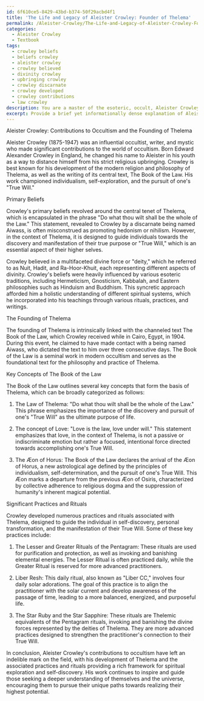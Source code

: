 ```yaml
---
id: 6f610ce5-8429-43bd-b374-50f29acbd4f1
title: 'The Life and Legacy of Aleister Crowley: Founder of Thelema'
permalink: /Aleister-Crowley/The-Life-and-Legacy-of-Aleister-Crowley-Founder-of-Thelema/
categories:
  - Aleister Crowley
  - Textbook
tags:
  - crowley beliefs
  - beliefs crowley
  - aleister crowley
  - crowley believed
  - divinity crowley
  - upbringing crowley
  - crowley discarnate
  - crowley developed
  - crowley contributions
  - law crowley
description: You are a master of the esoteric, occult, Aleister Crowley and education, you have written many textbooks on the subject in ways that provide students with rich and deep understanding of the subject. You are being asked to write textbook-like sections on a topic and you do it with full context, explainability, and reliability in accuracy to the true facts of the topic at hand, in a textbook style that a student would easily be able to learn from, in a rich, engaging, and contextual way. Always include relevant context (such as formulas and history), related concepts, and in a way that someone can gain deep insights from.
excerpt: Provide a brief yet informationally dense explanation of Aleister Crowley's contributions to occultism, including his primary beliefs, the founding of Thelema, key concepts of The Book of the Law, and any significant practices or rituals associated with his teachings. Make sure the response is suitable for students looking to gain a rich understanding of this specific topic within the realm of the occult.
---
```

Aleister Crowley: Contributions to Occultism and the Founding of Thelema

Aleister Crowley (1875-1947) was an influential occultist, writer, and mystic who made significant contributions to the world of occultism. Born Edward Alexander Crowley in England, he changed his name to Aleister in his youth as a way to distance himself from his strict religious upbringing. Crowley is best known for his development of the modern religion and philosophy of Thelema, as well as the writing of its central text, The Book of the Law. His work championed individualism, self-exploration, and the pursuit of one's "True Will."

Primary Beliefs

Crowley's primary beliefs revolved around the central tenet of Thelema, which is encapsulated in the phrase "Do what thou wilt shall be the whole of the Law." This statement, revealed to Crowley by a discarnate being named Aiwass, is often misconstrued as promoting hedonism or nihilism. However, in the context of Thelema, it is designed to guide individuals towards the discovery and manifestation of their true purpose or "True Will," which is an essential aspect of their higher selves.

Crowley believed in a multifaceted divine force or "deity," which he referred to as Nuit, Hadit, and Ra-Hoor-Khuit, each representing different aspects of divinity. Crowley's beliefs were heavily influenced by various esoteric traditions, including Hermeticism, Gnosticism, Kabbalah, and Eastern philosophies such as Hinduism and Buddhism. This syncretic approach afforded him a holistic understanding of different spiritual systems, which he incorporated into his teachings through various rituals, practices, and writings.

The Founding of Thelema

The founding of Thelema is intrinsically linked with the channeled text The Book of the Law, which Crowley received while in Cairo, Egypt, in 1904. During this event, he claimed to have made contact with a being named Aiwass, who dictated the text to him over three consecutive days. The Book of the Law is a seminal work in modern occultism and serves as the foundational text for the philosophy and practice of Thelema.

Key Concepts of The Book of the Law

The Book of the Law outlines several key concepts that form the basis of Thelema, which can be broadly categorized as follows:

1. The Law of Thelema: "Do what thou wilt shall be the whole of the Law." This phrase emphasizes the importance of the discovery and pursuit of one's "True Will" as the ultimate purpose of life.

2. The concept of Love: "Love is the law, love under will." This statement emphasizes that love, in the context of Thelema, is not a passive or indiscriminate emotion but rather a focused, intentional force directed towards accomplishing one's True Will.

3. The Æon of Horus: The Book of the Law declares the arrival of the Æon of Horus, a new astrological age defined by the principles of individualism, self-determination, and the pursuit of one's True Will. This Æon marks a departure from the previous Æon of Osiris, characterized by collective adherence to religious dogma and the suppression of humanity's inherent magical potential.

Significant Practices and Rituals

Crowley developed numerous practices and rituals associated with Thelema, designed to guide the individual in self-discovery, personal transformation, and the manifestation of their True Will. Some of these key practices include:

1. The Lesser and Greater Rituals of the Pentagram: These rituals are used for purification and protection, as well as invoking and banishing elemental energies. The Lesser Ritual is often practiced daily, while the Greater Ritual is reserved for more advanced practitioners.

2. Liber Resh: This daily ritual, also known as "Liber CC," involves four daily solar adorations. The goal of this practice is to align the practitioner with the solar current and develop awareness of the passage of time, leading to a more balanced, energized, and purposeful life.

3. The Star Ruby and the Star Sapphire: These rituals are Thelemic equivalents of the Pentagram rituals, invoking and banishing the divine forces represented by the deities of Thelema. They are more advanced practices designed to strengthen the practitioner's connection to their True Will.

In conclusion, Aleister Crowley's contributions to occultism have left an indelible mark on the field, with his development of Thelema and the associated practices and rituals providing a rich framework for spiritual exploration and self-discovery. His work continues to inspire and guide those seeking a deeper understanding of themselves and the universe, encouraging them to pursue their unique paths towards realizing their highest potential.
